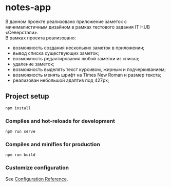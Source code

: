 # notes-app
В данном проекте реализовано приложение заметок с минималистичным дизайном в рамках тестового задания IT HUB «Северстали».  
В рамках проекта реализовано:
- возможность создания нескольких заметок в приложении;  
- вывод списка существующих заметок;  
- возможность редактирования любой заметки из списка;  
- удаление заметок;  
- возможность выделять текст курсивом, жирным и подчеркиванием;  
- возможность менять шрифт на Times New Roman и размер текста;  
- реализован небольшой адаптив под 427px;  



## Project setup
```
npm install
```

### Compiles and hot-reloads for development
```
npm run serve
```

### Compiles and minifies for production
```
npm run build
```

### Customize configuration
See [Configuration Reference](https://cli.vuejs.org/config/).
